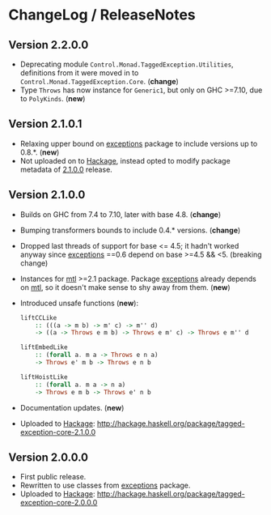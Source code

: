 # ChangeLog / ReleaseNotes


## Version 2.2.0.0

* Deprecating module `Control.Monad.TaggedException.Utilities`, definitions
  from it were moved in to `Control.Monad.TaggedException.Core`. (**change**)
* Type `Throws` has now instance for `Generic1`, but only on GHC >=7.10, due to
  `PolyKinds`. (**new**)


## Version 2.1.0.1

* Relaxing upper bound on [exceptions][] package to include versions up to
  0.8.\*. (**new**)
* Not uploaded on to [Hackage][], instead opted to modify package metadata of
  [2.1.0.0](http://hackage.haskell.org/package/tagged-exception-core-2.1.0.0)
  release.


## Version 2.1.0.0

* Builds on GHC from 7.4 to 7.10, later with base 4.8. (**change**)
* Bumping transformers bounds to include 0.4.\* versions. (**change**)
* Dropped last threads of support for base <= 4.5; it hadn't worked anyway
  since [exceptions][] ==0.6 depend on base >=4.5 && <5. (breaking change)
* Instances for [mtl][] >=2.1 package. Package [exceptions][] already depends
  on [mtl][], so it doesn't make sense to shy away from them. (**new**)
* Introduced unsafe functions (**new**):

    ```Haskell
    liftCCLike
        :: (((a -> m b) -> m' c) -> m'' d)
        -> ((a -> Throws e m b) -> Throws e m' c) -> Throws e m'' d

    liftEmbedLike
        :: (forall a. m a -> Throws e n a)
        -> Throws e' m b -> Throws e n b

    liftHoistLike
        :: (forall a. m a -> n a)
        -> Throws e m b -> Throws e' n b
    ```

* Documentation updates. (**new**)
* Uploaded to [Hackage][]:
  <http://hackage.haskell.org/package/tagged-exception-core-2.1.0.0>


## Version 2.0.0.0

* First public release.
* Rewritten to use classes from [exceptions][] package.
* Uploaded to [Hackage][]:
  <http://hackage.haskell.org/package/tagged-exception-core-2.0.0.0>



[exceptions]:
  http://hackage.haskell.org/package/exceptions
  "exceptions package on Hackage"
[Hackage]:
  http://hackage.haskell.org/
  "HackageDB (or just Hackage) is a collection of releases of Haskell packages."
[mtl]:
  http://hackage.haskell.org/package/mtl
  "mtl package on Hackage"
[exceptions]:
  http://hackage.haskell.org/package/exceptions
  "exceptions package on Hackage"
